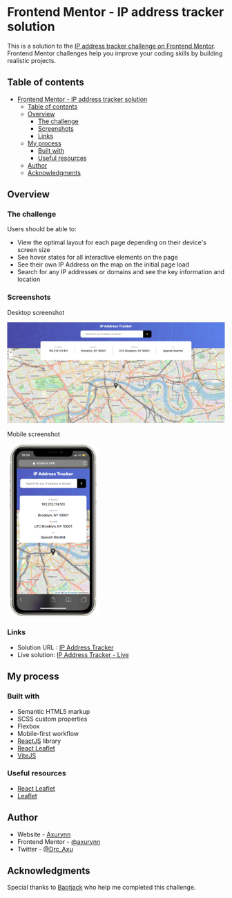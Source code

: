 # Frontend Mentor - IP address tracker solution

This is a solution to the [IP address tracker challenge on Frontend Mentor](https://www.frontendmentor.io/challenges/ip-address-tracker-I8-0yYAH0). Frontend Mentor challenges help you improve your coding skills by building realistic projects.

## Table of contents

- [Frontend Mentor - IP address tracker solution](#frontend-mentor---ip-address-tracker-solution)
  - [Table of contents](#table-of-contents)
  - [Overview](#overview)
    - [The challenge](#the-challenge)
    - [Screenshots](#screenshots)
    - [Links](#links)
  - [My process](#my-process)
    - [Built with](#built-with)
    - [Useful resources](#useful-resources)
  - [Author](#author)
  - [Acknowledgments](#acknowledgments)

## Overview

### The challenge

Users should be able to:

- View the optimal layout for each page depending on their device's screen size
- See hover states for all interactive elements on the page
- See their own IP Address on the map on the initial page load
- Search for any IP addresses or domains and see the key information and location

### Screenshots

Desktop screenshot

![desktop-screenshot](./src/assets/screenshots/desktop-screenshot.png)

Mobile screenshot

<img src='./src/assets/screenshots/mobile-screenshot.png' alt='mobile-screenshot' style='height: 400px'>

### Links

- Solution URL : [IP Address Tracker](https://github.com/Axurynn/ip-address-tracker)
- Live solution: [IP Address Tracker - Live](https://axurynn.github.io/ip-address-tracker/)

## My process

### Built with

- Semantic HTML5 markup
- SCSS custom properties
- Flexbox
- Mobile-first workflow
- [ReactJS](https://reactjs.org/) library
- [React Leaflet](https://react-leaflet.js.org/)
- [ViteJS](https://vitejs.dev/)

### Useful resources

- [React Leaflet](https://react-leaflet.js.org/)
- [Leaflet](https://leafletjs.com/)

## Author

- Website - [Axurynn](https://axurynn.fr)
- Frontend Mentor - [@axurynn](https://www.frontendmentor.io/profile/axurynn)
- Twitter - [@Drc_Axu](https://www.twitter.com/Drc_Axu)

## Acknowledgments

Special thanks to [Baptjack](https://baptjack.fr) who help me completed this challenge.
